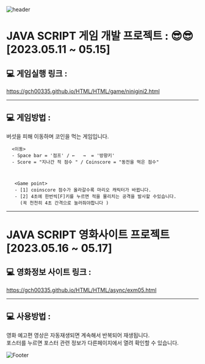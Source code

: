  ![header](https://capsule-render.vercel.app/api?type=waving&color=auto&height=200&section&text=NiniJini-GitHub&animation=fadeIn)
 
 
 <h1> JAVA SCRIPT 게임 개발 프로젝트 : <nini jini MARIO>  😎😎 <br> [2023.05.11 ~ 05.15]</br></h1>



## 💻 게임실행 링크 : 
https://gch00335.github.io/HTML/HTML/game/ninigini2.html

<hr>

## 💻 게임방법 :

버섯을 피해 이동하며 코인을 먹는 게임입니다. 


      <이동> 
      - Space bar = '점프' / ←   →  = '방향키'
      - Score = "지나간 적 점수 " / Coinscore = "동전을 먹은 점수"
  


       <Game point>
       - [1] coinscore 점수가 올라갈수록 마리오 캐릭터가 바뀝니다.
       - [2] 4초에 한번씩[F]키를 누르면 적을 물리치는 공격을 발사할 수있습니다.
         (꼭 천천히 4초 간격으로 눌러줘야합니다 ) 
    

<hr>
<h1> JAVA SCRIPT 영화사이트 프로젝트  <br> [2023.05.16 ~ 05.17]</br></h1>


## 💻 영화정보 사이트 링크 : 
https://gch00335.github.io/HTML/HTML/async/exm05.html
<hr>

## 💻 사용방법 :

영화 예고편 영상은 자동재생되면 계속해서 반복되어 재생됩니다.<br>
포스터를 누르면 포스터 관련 정보가 다른페이지에서 열려 확인할 수 있습니다.

     



 ![Footer](https://capsule-render.vercel.app/api?type=waving&color=auto&height=200&section=footer)
